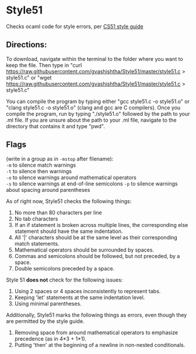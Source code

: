 # Style51
Checks ocaml code for style errors, per [CS51 style guide](https://github.com/gvashishtha/ocaml_style/blob/master/style_guide.pdf)

## Directions:

To download, navigate within the terminal to the folder where you want to keep the file. Then type in "curl https://raw.githubusercontent.com/gvashishtha/Style51/master/style51.c > style51.c" or "wget https://raw.githubusercontent.com/gvashishtha/Style51/master/style51.c > style51.c"

You can compile the program by typing either "gcc style51.c -o style51.o" or "clang style51.c -o style51.o" (clang and gcc are C compilers). Once you compile the program, run by typing "./style51.o" followed by the path to your .ml file. If you are unsure about the path to your .ml file, navigate to the directory that contains it and type "pwd".

## Flags
(write in a group as in `-mstop` after filename):  
`-m` to silence match warnings  
`-t` to silence then warnings  
`-o` to silence warnings around mathematical operators  
`-s` to silence warnings at end-of-line semicolons
`-p` to silence warnings about spacing around parentheses

As of right now, Style51 checks the following things:

1. No more than 80 characters per line
2. No tab characters
3. If an if statement is broken across multiple lines,
the corresponding else statement should have the same indentation.
4. All '|' characters should be at the same level as their corresponding match
statements.
5. Mathematical operators should be surrounded by spaces.
6. Commas and semicolons should be followed, but not preceded, by a space.
7. Double semicolons preceded by a space.

Style 51 **does not** check for the following issues:
1. Using 2 spaces or 4 spaces inconsistently to represent tabs.
2. Keeping 'let' statements at the same indentation level.
3. Using minimal parentheses.

Additionally, Style51 marks the following things as errors, even though they are permitted by the style guide.
1. Removing space from around mathematical operators to emphasize precedence (as in 4\*3 + 1\*1).
2. Putting 'then' at the beginning of a newline in non-nested conditionals.
